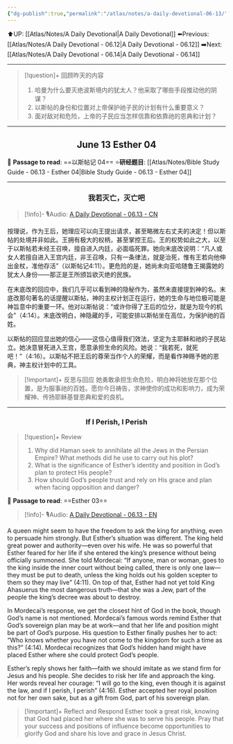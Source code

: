 ```yaml
---
{"dg-publish":true,"permalink":"/atlas/notes/a-daily-devotional-06-13/"}
---
```


 ⬆️UP: [[Atlas/Notes/A Daily Devotional\|A Daily Devotional]]
⬅️Previous: [[Atlas/Notes/A Daily Devotional - 06.12\|A Daily Devotional - 06.12]]
➡️Next: [[Atlas/Notes/A Daily Devotional - 06.14\|A Daily Devotional - 06.14]]

---

> [!question]+ 回顾昨天的内容
> 1. 哈曼为什么要灭绝波斯境内的犹太人？他采取了哪些手段推动他的阴谋？
> 2. 以斯帖的身份和位置对上帝保护祂子民的计划有什么重要意义？
> 3. 面对敌对和危险，上帝的子民应当怎样信靠和依靠祂的恩典和计划？


---
## <center>June 13 Esther 04</center>

📖 **Passage to read**: ==以斯帖记 04==
⭐**研经题目**: [[Atlas/Notes/Bible Study Guide - 06.13 - Esther 04\|Bible Study Guide - 06.13 - Esther 04]]

---
### <center>我若灭亡，灭亡吧</center>

> [!info]- 🎙️Audio: [A Daily Devotional - 06.13 - CN]()

按理说，作为王后，她理应可以向王提出请求，甚至略微左右丈夫的决定！但以斯帖的处境并非如此。王拥有极大的权柄，甚至掌控王后。王的权势如此之大，以至于以斯帖若未经王召唤，擅自进入内廷，必面临死罪。她向末底改说明：“凡人或女人若擅自进入王宫内廷，非王召唤，只有一条律法，就是治死，惟有王若向他伸出金杖，准他存活”（以斯帖记4:11）。更危险的是，她尚未向亚哈随鲁王揭露她的犹太人身份——那正是王所颁旨欲灭绝的民族。

在末底改的回应中，我们几乎可以看到神的隐秘作为，虽然未直接提到神的名。末底改那句著名的话提醒以斯帖，神的主权计划正在运行，她的生命与地位极可能是神旨意中的重要一环。他对以斯帖说：“或许你得了王后的位分，就是为现今的机会”（4:14）。末底改明白，神隐藏的手，可能安排以斯帖坐在高位，为保护祂的百姓。

以斯帖的回应显出她的信心——这信心值得我们效法，坚定为主耶稣和祂的子民站立。她决意冒死进入王宫，愿意承担生命的风险。她说：“我若死，就死吧！”（4:16）。以斯帖不把王后的尊荣当作个人的荣耀，而是看作神赐予她的恩典，神主权计划中的工具。

> [!important]+ 反思与回应
她勇敢承担生命危险，明白神将她放在那个位置，是为服事祂的百姓。愿你今日祷告，求神使你的成功和影响力，成为荣耀神、传扬耶稣基督恩典和爱的良机。

---
### <center>If I Perish, I Perish</center>

> [!question]+ Review
> 1. ⁠Why did Haman seek to annihilate all the Jews in the Persian Empire? What methods did he use to carry out his plot?
> 2. What is the significance of Esther’s identity and position in God’s plan to protect His people?
> 3. How should God’s people trust and rely on His grace and plan when facing opposition and danger?

📖 **Passage to read**: ==Esther 03==

> [!info]- 🎙️Audio: [A Daily Devotional - 06.13 - EN]()  

A queen might seem to have the freedom to ask the king for anything, even to persuade him strongly. But Esther’s situation was different. The king held great power and authority—even over his wife. He was so powerful that Esther feared for her life if she entered the king’s presence without being officially summoned. She told Mordecai: “If anyone, man or woman, goes to the king inside the inner court without being called, there is only one law—they must be put to death, unless the king holds out his golden scepter to them so they may live” (4:11). On top of that, Esther had not yet told King Ahasuerus the most dangerous truth—that she was a Jew, part of the people the king’s decree was about to destroy.

In Mordecai’s response, we get the closest hint of God in the book, though God’s name is not mentioned. Mordecai’s famous words remind Esther that God’s sovereign plan may be at work—and that her life and position might be part of God’s purpose. His question to Esther finally pushes her to act: “Who knows whether you have not come to the kingdom for such a time as this?” (4:14). Mordecai recognizes that God’s hidden hand might have placed Esther where she could protect God’s people.

Esther’s reply shows her faith—faith we should imitate as we stand firm for Jesus and his people. She decides to risk her life and approach the king. Her words reveal her courage: “I will go to the king, even though it is against the law, and if I perish, I perish” (4:16). Esther accepted her royal position not for her own sake, but as a gift from God, part of his sovereign plan.

> [!important]+ Reflect and Respond
Esther took a great risk, knowing that God had placed her where she was to serve his people. Pray that your success and positions of influence become opportunities to glorify God and share his love and grace in Jesus Christ.







